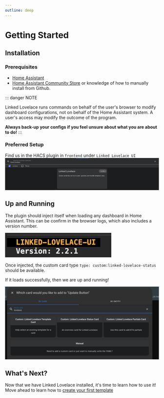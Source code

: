 ```yaml
---
outline: deep
---
```


# Getting Started

## Installation

### Prerequisites

- [Home Assistant](https://www.home-assistant.io/)
- [Home Assistant Community Store](https://hacs.xyz/) or knowledge of how to manually install from Github.

::: danger NOTE

Linked Lovelace runs commands on behalf of the user's browser to modify dashboard configurations, not on behalf of the Home Assistant system. A user's access may modify the outcome of the program.

__Always back-up your configs if you feel unsure about what you are about to do!__
:::

### Preferred Setup

Find us in the HACS plugin in `frontend` under `Linked Lovelace UI`
![HACS Install](./images/hacs-linked-lovelace.png)

## Up and Running

The plugin should inject itself when loading any dashboard in Home Assistant. This can be confirm in the browser logs, which also includes a version number.

![Linked Lovelace Version Log](./images/linked-lovelace-version-log.png)

Once injected, the custom card type `type: custom:linked-lovelace-status` should be available. 

If it loads successfully, then we are up and running!

![Linked Lovelace Add Cards](./images/linked-lovelace-add-cards.png)

## What's Next?

Now that we have Linked Lovelace installed, it's time to learn how to use it! Move ahead to learn how to [create your first template](./create-your-first-template)
